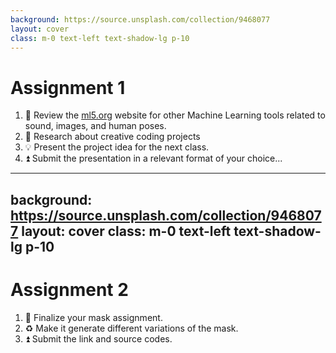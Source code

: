 ```yaml
---
background: https://source.unsplash.com/collection/9468077
layout: cover
class: m-0 text-left text-shadow-lg p-10
---
```


# Assignment 1
1. 👀 Review the [ml5.org](https://ml5js.org/about) website for other Machine Learning tools related to sound, images, and human poses.
2. 📖 Research about creative coding projects
3. 💡 Present the project idea for the next class.
4. ⏫ Submit the presentation in a relevant format of your choice...


---
background: https://source.unsplash.com/collection/9468077
layout: cover
class: m-0 text-left text-shadow-lg p-10
---

# Assignment 2
1. 📝 Finalize your mask assignment.
2. ♻️ Make it generate different variations of the mask.
3. ⏫ Submit the link and source codes.